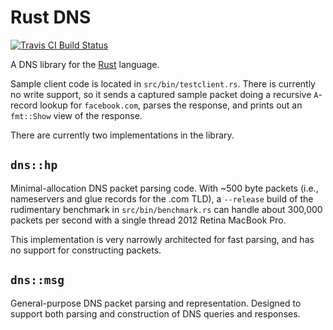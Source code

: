 # Rust DNS

<a href="https://travis-ci.org/oko/rust-dns"><img src="https://travis-ci.org/oko/rust-dns.svg?branch=master" alt="Travis CI Build Status" /></a>

A DNS library for the [Rust](http://rust-lang.org) language.

Sample client code is located in `src/bin/testclient.rs`. There is currently no write support, so it sends a captured sample packet doing a recursive `A`-record lookup for `facebook.com`, parses the response, and prints out an `fmt::Show` view of the response.

There are currently two implementations in the library.

## `dns::hp`
Minimal-allocation DNS packet parsing code. With ~500 byte packets (i.e., nameservers and glue records for the .com TLD), a `--release` build of the rudimentary benchmark in `src/bin/benchmark.rs` can handle about 300,000 packets per second with a single thread 2012 Retina MacBook Pro.

This implementation is very narrowly architected for fast parsing, and has no support for constructing packets.

## `dns::msg`
General-purpose DNS packet parsing and representation. Designed to support both parsing and construction of DNS queries and responses.
